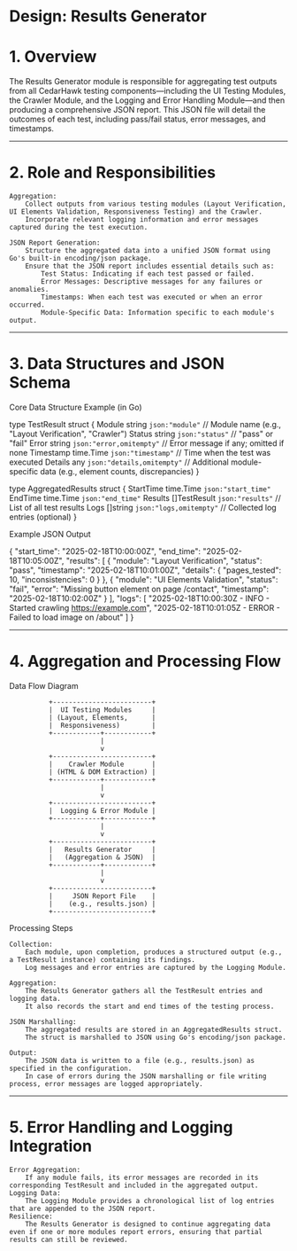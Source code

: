 Design: Results Generator
=====================
# 1. Overview

The Results Generator module is responsible for aggregating test outputs from all CedarHawk testing components—including the UI Testing Modules, the Crawler Module, and the Logging and Error Handling Module—and then producing a comprehensive JSON report. This JSON file will detail the outcomes of each test, including pass/fail status, error messages, and timestamps.

---

# 2. Role and Responsibilities

    Aggregation:
        Collect outputs from various testing modules (Layout Verification, UI Elements Validation, Responsiveness Testing) and the Crawler.
        Incorporate relevant logging information and error messages captured during the test execution.

    JSON Report Generation:
        Structure the aggregated data into a unified JSON format using Go's built-in encoding/json package.
        Ensure that the JSON report includes essential details such as:
            Test Status: Indicating if each test passed or failed.
            Error Messages: Descriptive messages for any failures or anomalies.
            Timestamps: When each test was executed or when an error occurred.
            Module-Specific Data: Information specific to each module's output.

---

# 3. Data Structures and JSON Schema
Core Data Structure Example (in Go)

type TestResult struct {
    Module      string    `json:"module"`      // Module name (e.g., "Layout Verification", "Crawler")
    Status      string    `json:"status"`      // "pass" or "fail"
    Error       string    `json:"error,omitempty"` // Error message if any; omitted if none
    Timestamp   time.Time `json:"timestamp"`   // Time when the test was executed
    Details     any       `json:"details,omitempty"` // Additional module-specific data (e.g., element counts, discrepancies)
}

type AggregatedResults struct {
    StartTime   time.Time    `json:"start_time"`
    EndTime     time.Time    `json:"end_time"`
    Results     []TestResult `json:"results"`     // List of all test results
    Logs        []string     `json:"logs,omitempty"` // Collected log entries (optional)
}

Example JSON Output

{
  "start_time": "2025-02-18T10:00:00Z",
  "end_time": "2025-02-18T10:05:00Z",
  "results": [
    {
      "module": "Layout Verification",
      "status": "pass",
      "timestamp": "2025-02-18T10:01:00Z",
      "details": {
        "pages_tested": 10,
        "inconsistencies": 0
      }
    },
    {
      "module": "UI Elements Validation",
      "status": "fail",
      "error": "Missing button element on page /contact",
      "timestamp": "2025-02-18T10:02:00Z"
    }
  ],
  "logs": [
    "2025-02-18T10:00:30Z - INFO - Started crawling https://example.com",
    "2025-02-18T10:01:05Z - ERROR - Failed to load image on /about"
  ]
}

---

# 4. Aggregation and Processing Flow
Data Flow Diagram

              +-------------------------+
              |  UI Testing Modules     |
              | (Layout, Elements,      |
              |  Responsiveness)        |
              +------------+------------+
                           |
                           v
              +-------------------------+
              |    Crawler Module       |
              | (HTML & DOM Extraction) |
              +------------+------------+
                           |
                           v
              +-------------------------+
              |  Logging & Error Module |
              +------------+------------+
                           |
                           v
              +-------------------------+
              |   Results Generator     |
              |   (Aggregation & JSON)  |
              +------------+------------+
                           |
                           v
              +-------------------------+
              |     JSON Report File    |
              |    (e.g., results.json) |
              +-------------------------+

Processing Steps

    Collection:
        Each module, upon completion, produces a structured output (e.g., a TestResult instance) containing its findings.
        Log messages and error entries are captured by the Logging Module.

    Aggregation:
        The Results Generator gathers all the TestResult entries and logging data.
        It also records the start and end times of the testing process.

    JSON Marshalling:
        The aggregated results are stored in an AggregatedResults struct.
        The struct is marshalled to JSON using Go's encoding/json package.

    Output:
        The JSON data is written to a file (e.g., results.json) as specified in the configuration.
        In case of errors during the JSON marshalling or file writing process, error messages are logged appropriately.

---

# 5. Error Handling and Logging Integration

    Error Aggregation:
        If any module fails, its error messages are recorded in its corresponding TestResult and included in the aggregated output.
    Logging Data:
        The Logging Module provides a chronological list of log entries that are appended to the JSON report.
    Resilience:
        The Results Generator is designed to continue aggregating data even if one or more modules report errors, ensuring that partial results can still be reviewed.
